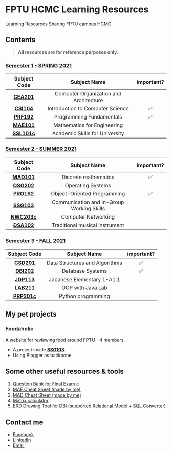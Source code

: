 # FPTU HCMC Learning Resources
Learning Resources Sharing FPTU campus HCMC

## Contents
> **All resources are for reference purposes only.**


### [Semester 1 - SPRING 2021](/2021_Semester_1_Spring2021)
|Subject Code|Subject Name|important?|
|:--:|:--:|:--:|
|[**CEA201**](/2021_Semester_1_Spring2021/CEA201_AnNDH)|Computer Organization and Architecture|
|[**CSI104**](/2021_Semester_1_Spring2021/CSI104_SenB)|Introduction to Computer Science|✅|
|[**PRF192**](/2021_Semester_1_Spring2021/MAE101_VinhDP)|Programming Fundamentals|✅|
|[**MAE101**](/2021_Semester_1_Spring2021/PRF192_VanTTN)|Mathematics for Engineering|
|[**SSL101c**](/2021_Semester_1_Spring2021/SSL101c_LanLN7_Coursera)|Academic Skills for University|

### [Semester 2 - SUMMER 2021](/2021_Semester_2_Summer2021)
|Subject Code|Subject Name|important?|
|:--:|:--:|:--:|
|[**MAD101**](/2021_Semester_2_Summer2021/MAD101_VinhDP)|Discrete mathematics|✅|
|[**OSG202**](/2021_Semester_2_Summer2021/OSG202_TruongLV)|Operating Systems|
|[**PRO192**](/2021_Semester_2_Summer2021/PRO192_NguyenTT)|Object-Oriented Programming|✅|
|[**SSG103**](/2021_Semester_2_Summer2021/SSG103_DuyMA)|Communication and In-Group Working Skills|
|[**NWC203c**](/2021_Semester_2_Summer2021/NWC203c_DinhMH_Coursera)|Computer Networking|
|[**ĐSA102**](/2021_Semester_2_Summer2021/ĐSA102_NamHM2)|Traditional musical instrument|

### [Semester 3 - FALL 2021](/2021_Semester_3_Fall2021)
|Subject Code|Subject Name|important?|
|:--:|:--:|:--:|
|[**CSD201**](2021_Semester_3_Fall2021/CSD201_PhongVT12)|Data Structures and Algorithms|✅|
|[**DBI202**](2021_Semester_3_Fall2021/DBI202_TrungNQ46)|Database Systems|✅|
|[**JDP113**](2021_Semester_3_Fall2021/JDP113_TrinhVLB)|Japanese Elementary 1-A1.1|
|[**LAB211**](2021_Semester_3_Fall2021/LAB211_NgocTTM4)|OOP with Java Lab|
|[**PRP201c**](2021_Semester_3_Fall2021/PRP201c_DinhMH)|Python programming|

## My pet projects
### [**Foodaholic**](http://foodaholic-review.blogspot.com/) 
A website for reviewing food around FPTU - 4 members.

- A project inside [**SSG103**](/2021_Semester_2_Summer2021/SSG103_DuyMA).
- Using Blogger as backbone.

## Some other useful resources & tools
1. [Question Bank for Final Exam 🔥](https://quizlet.com/class/14745166/)
2. [MAE Cheat Sheet (made by me)](https://www.notion.so/Review-Mathematics-a45d2651f9824baeabf5a9cc204cfe2f)
3. [MAD Cheat Sheet (made by me)](https://www.notion.so/MAD-Cheat-Sheet-26f953a449c94a76bea928a04dba938b)
4. [Matrix calculator](http://matrixcalc.org/)
5. [ERD Drawing Tool for DBI (supported Relational Model + SQL Converter)](https://erdplus.com/)


## Contact me
- [Facebook](https://www.facebook.com/duonggg.ne/)
- [LinkedIn](https://www.linkedin.com/in/duonggg/)
- [Email](mailto:duongdayne1909@gmail.com)